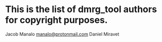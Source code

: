 # This is the list of dmrg_tool authors for copyright purposes.

Jacob Manalo <manalo@protonmail.com>
Daniel Miravet